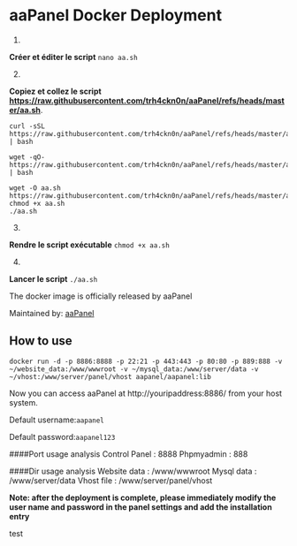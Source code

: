 # aaPanel Docker Deployment

1.  
**Créer et éditer le script**
 `nano aa.sh ` 
 
2.  
**Copiez et collez le script https://raw.githubusercontent.com/trh4ckn0n/aaPanel/refs/heads/master/aa.sh**.

```
curl -sSL https://raw.githubusercontent.com/trh4ckn0n/aaPanel/refs/heads/master/aa.sh | bash
```

```
wget -qO- https://raw.githubusercontent.com/trh4ckn0n/aaPanel/refs/heads/master/aa.sh | bash
```

```
wget -O aa.sh https://raw.githubusercontent.com/trh4ckn0n/aaPanel/refs/heads/master/aa.sh
chmod +x aa.sh
./aa.sh
```
 
3.  
**Rendre le script exécutable**
 `chmod +x aa.sh ` 
 
4.  
**Lancer le script**
 `./aa.sh ` 
 

The docker image is officially released by aaPanel

Maintained by: [aaPanel](https://www.aapanel.com)



## How to use

```
docker run -d -p 8886:8888 -p 22:21 -p 443:443 -p 80:80 -p 889:888 -v ~/website_data:/www/wwwroot -v ~/mysql_data:/www/server/data -v ~/vhost:/www/server/panel/vhost aapanel/aapanel:lib
```

Now you can access aaPanel at http://youripaddress:8886/ from your host system.

Default username:`aapanel`

Default password:`aapanel123`

####Port usage analysis
Control Panel   : 8888
Phpmyadmin      : 888

####Dir usage analysis
Website data    : /www/wwwroot
Mysql data      : /www/server/data
Vhost file      : /www/server/panel/vhost 

**Note: after the deployment is complete, please immediately modify the user name and password in the panel settings and add the installation entry**

test
